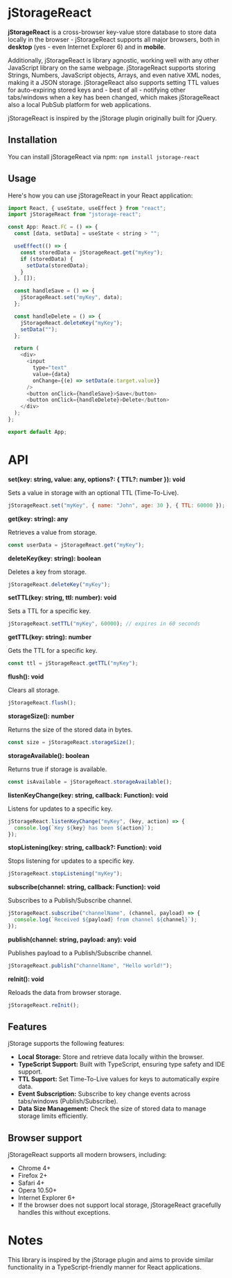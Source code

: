 # jStorageReact

**jStorageReact** is a cross-browser key-value store database to store data locally in the browser - jStorageReact supports all major browsers, both in **desktop** (yes - even Internet Explorer 6) and in **mobile**.

Additionally, jStorageReact is library agnostic, working well with any other JavaScript library on the same webpage. jStorageReact supports storing Strings, Numbers, JavaScript objects, Arrays, and even native XML nodes, making it a JSON storage. jStorageReact also supports setting TTL values for auto-expiring stored keys and - best of all - notifying other tabs/windows when a key has been changed, which makes jStorageReact also a local PubSub platform for web applications.

jStorageReact is inspired by the jStorage plugin originally built for jQuery.

## Installation

You can install jStorageReact via npm:
`npm install jstorage-react`

## Usage

Here's how you can use jStorageReact in your React application:

```javascript
import React, { useState, useEffect } from "react";
import jStorageReact from "jstorage-react";

const App: React.FC = () => {
  const [data, setData] = useState < string > "";

  useEffect(() => {
    const storedData = jStorageReact.get("myKey");
    if (storedData) {
      setData(storedData);
    }
  }, []);

  const handleSave = () => {
    jStorageReact.set("myKey", data);
  };

  const handleDelete = () => {
    jStorageReact.deleteKey("myKey");
    setData("");
  };

  return (
    <div>
      <input
        type="text"
        value={data}
        onChange={(e) => setData(e.target.value)}
      />
      <button onClick={handleSave}>Save</button>
      <button onClick={handleDelete}>Delete</button>
    </div>
  );
};

export default App;
```

# API

**set(key: string, value: any, options?: { TTL?: number }): void**

Sets a value in storage with an optional TTL (Time-To-Live).

```javascript
jStorageReact.set("myKey", { name: "John", age: 30 }, { TTL: 60000 });
```

**get(key: string): any**

Retrieves a value from storage.

```javascript
const userData = jStorageReact.get("myKey");
```

**deleteKey(key: string): boolean**

Deletes a key from storage.

```javascript
jStorageReact.deleteKey("myKey");
```

**setTTL(key: string, ttl: number): void**

Sets a TTL for a specific key.

```javascript
jStorageReact.setTTL("myKey", 60000); // expires in 60 seconds
```

**getTTL(key: string): number**

Gets the TTL for a specific key.

```javascript
const ttl = jStorageReact.getTTL("myKey");
```

**flush(): void**

Clears all storage.

```javascript
jStorageReact.flush();
```

**storageSize(): number**

Returns the size of the stored data in bytes.

```javascript
const size = jStorageReact.storageSize();
```

**storageAvailable(): boolean**

Returns true if storage is available.

```javascript
const isAvailable = jStorageReact.storageAvailable();
```

**listenKeyChange(key: string, callback: Function): void**

Listens for updates to a specific key.

```javascript
jStorageReact.listenKeyChange("myKey", (key, action) => {
  console.log(`Key ${key} has been ${action}`);
});
```

**stopListening(key: string, callback?: Function): void**

Stops listening for updates to a specific key.

```javascript
jStorageReact.stopListening("myKey");
```

**subscribe(channel: string, callback: Function): void**

Subscribes to a Publish/Subscribe channel.

```javascript
jStorageReact.subscribe("channelName", (channel, payload) => {
  console.log(`Received ${payload} from channel ${channel}`);
});
```

**publish(channel: string, payload: any): void**

Publishes payload to a Publish/Subscribe channel.

```javascript
jStorageReact.publish("channelName", "Hello world!");
```

**reInit(): void**

Reloads the data from browser storage.

```javascript
jStorageReact.reInit();
```

## Features

jStorage supports the following features:

- **Local Storage:** Store and retrieve data locally within the browser.
- **TypeScript Support:** Built with TypeScript, ensuring type safety and IDE support.
- **TTL Support:** Set Time-To-Live values for keys to automatically expire data.
- **Event Subscription:** Subscribe to key change events across tabs/windows (Publish/Subscribe).
- **Data Size Management:** Check the size of stored data to manage storage limits efficiently.

## Browser support

jStorageReact supports all modern browsers, including:

- Chrome 4+
- Firefox 2+
- Safari 4+
- Opera 10.50+
- Internet Explorer 6+
- If the browser does not support local storage, jStorageReact gracefully handles this without exceptions.

# Notes

This library is inspired by the jStorage plugin and aims to provide similar functionality in a TypeScript-friendly manner for React applications.
